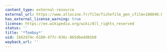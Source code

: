 ```yaml
---
content_type: external-resource
external_url: https://www.allocine.fr/film/fichefilm_gen_cfilm=188840.html
has_external_license_warning: true
license: https://en.wikipedia.org/wiki/All_rights_reserved
status: ''
title: '*Tomboy*'
uid: 1b62d74c-6180-477c-836c-865dbedd01b9
wayback_url: ''
---
```

